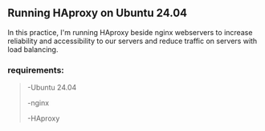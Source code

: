 ## Running HAproxy on Ubuntu 24.04

In this practice, I'm running HAproxy beside nginx webservers to increase reliability and accessibility to our servers and reduce traffic on servers with load balancing.

### requirements:
> -Ubuntu 24.04
> 
> -nginx
> 
> -HAproxy

